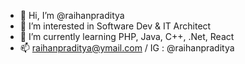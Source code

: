 - 👋 Hi, I’m @raihanpraditya
- 👀 I’m interested in Software Dev & IT Architect
- 🌱 I’m currently learning PHP, Java, C++, .Net, React
- 📫 raihanpraditya@ymail.com / IG : @raihanpraditya

<!---
raihanpraditya/raihanpraditya is a ✨ special ✨ repository because its `README.md` (this file) appears on your GitHub profile.
You can click the Preview link to take a look at your changes.
--->
